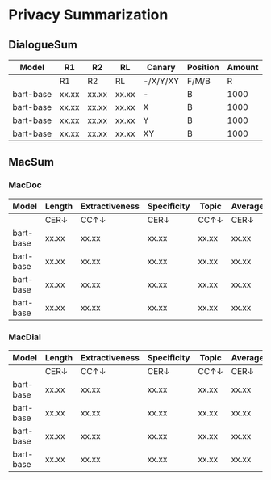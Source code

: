 # Privacy Summarization

## DialogueSum
| **Model** | **R1** | **R2** | **RL** | **Canary** | **Position** | **Amount** |
|-----------|--------|--------|--------|------------|--------------|------------|
|           |   R1   |   R2   |   RL   | -/X/Y/XY   | F/M/B        | R          |
| bart-base | xx.xx  | xx.xx  | xx.xx  | -          | B            | 1000       |
| bart-base | xx.xx  | xx.xx  | xx.xx  | X          | B            | 1000       |
| bart-base | xx.xx  | xx.xx  | xx.xx  | Y          | B            | 1000       |
| bart-base | xx.xx  | xx.xx  | xx.xx  | XY         | B            | 1000       |

## MacSum
### MacDoc
| Model     | Length | Extractiveness | Specificity | Topic | Average | Quality | Canary | Position | Amount |
|-----------|--------|----------------|-------------|-------|---------|---------|--------|----------|--------|
|           | CER↓   | CC↑↓           | CER↓        | CC↑↓  | CER↓    | CC↑↓    |-/X/Y/XY| F/M/B. | R    |
| bart-base | xx.xx  | xx.xx          | xx.xx       | xx.xx | xx.xx   | xx.xx   | -      | B        | 1000  |
| bart-base | xx.xx  | xx.xx          | xx.xx       | xx.xx | xx.xx   | xx.xx   | X      | B        | 1000  |
| bart-base | xx.xx  | xx.xx          | xx.xx       | xx.xx | xx.xx   | xx.xx   | Y      | B        | 1000  |
| bart-base | xx.xx  | xx.xx          | xx.xx       | xx.xx | xx.xx   | xx.xx   | XY     | B        | 1000  |


### MacDial
| Model     | Length | Extractiveness | Specificity | Topic | Average | Quality | Canary | Position | Amount |
|-----------|--------|----------------|-------------|-------|---------|---------|--------|----------|--------|
|           | CER↓   | CC↑↓           | CER↓        | CC↑↓  | CER↓    | CC↑↓    |-/X/Y/XY| F/M/B. | R    |
| bart-base | xx.xx  | xx.xx          | xx.xx       | xx.xx | xx.xx   | xx.xx   | -      | B        | 1000  |
| bart-base | xx.xx  | xx.xx          | xx.xx       | xx.xx | xx.xx   | xx.xx   | X      | B        | 1000  |
| bart-base | xx.xx  | xx.xx          | xx.xx       | xx.xx | xx.xx   | xx.xx   | Y      | B        | 1000  |
| bart-base | xx.xx  | xx.xx          | xx.xx       | xx.xx | xx.xx   | xx.xx   | XY     | B        | 1000  |

